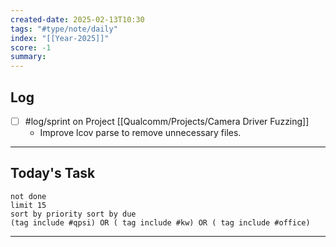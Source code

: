 ```yaml
---
created-date: 2025-02-13T10:30
tags: "#type/note/daily"
index: "[[Year-2025]]"
score: -1
summary:
---
```


## Log
- [ ] #log/sprint on Project [[Qualcomm/Projects/Camera Driver Fuzzing]]
	- Improve lcov parse to remove unnecessary files.

---

## Today's Task

```tasks
not done
limit 15
sort by priority sort by due
(tag include #qpsi) OR ( tag include #kw) OR ( tag include #office)
```
---
 